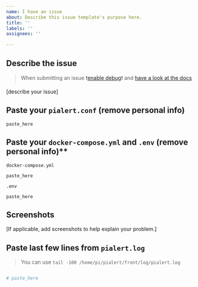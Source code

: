 ```yaml
---
name: I have an issue
about: Describe this issue template's purpose here.
title: ''
labels: ''
assignees: ''

---
```


## Describe the issue

> When submitting an issue ❗[enable debug](https://github.com/jokob-sk/Pi.Alert/blob/main/docs/DEBUG_TIPS.md)❗ and [have a look at the docs](https://github.com/jokob-sk/Pi.Alert/tree/main/docs)

[describe your issue]

## Paste your `pialert.conf` (remove personal info)

```
paste_here
```

## Paste your `docker-compose.yml` and `.env` (remove personal info)**

`docker-compose.yml` 

```
paste_here
```

`.env` 

```
paste_here
```

## Screenshots

[If applicable, add screenshots to help explain your problem.]

## Paste last few lines from `pialert.log`

> You can use `tail -100 /home/pi/pialert/front/log/pialert.log`

```bash

# paste_here
